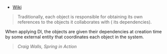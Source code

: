 - [Wiki](https://en.wikipedia.org/wiki/Dependency_injection)



>Traditionally, each object is responsible for obtaining its own references to the objects it collaborates with ( its dependencies).
>
When applying DI, the objects are given their dependencies at creation time by some external entity that coordinates each object in the system.
>
>*Craig Walls, Spring in Action*


